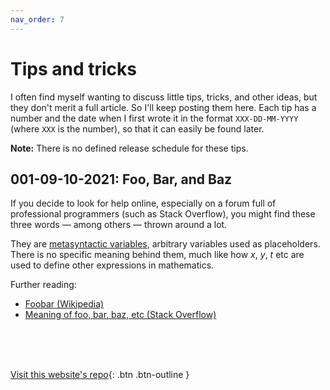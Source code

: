 ```yaml
---
nav_order: 7
---
```


<script>
    window.MathJax = {
        tex: {
            inlineMath: [['$', '$'], ['\\(', '\\)']]
        },
        svg: {
            fontCache: 'global'
        },
        jax: ["input/TeX", "output/CommonHTML"]
    };


    (function () {
        var script = document.createElement('script');
        script.src = 'https://cdn.jsdelivr.net/npm/mathjax@3/es5/tex-svg.js';
        script.async = true;
        document.head.appendChild(script);
    })();
</script>

# Tips and tricks

I often find myself wanting to discuss little tips, tricks, and other ideas, but they don't merit a full article. So I'll keep posting them here. Each tip has a number and the date when I first wrote it in the format `XXX-DD-MM-YYYY` (where `XXX` is the number), so that it can easily be found later.

**Note:** There is no defined release schedule for these tips.

## 001-09-10-2021: Foo, Bar, and Baz
If you decide to look for help online, especially on a forum full of professional programmers (such as Stack Overflow), you might find these three words — among others — thrown around a lot.

They are [metasyntactic variables](https://en.wikipedia.org/wiki/Metasyntactic_variable), arbitrary variables used as placeholders. There is no specific meaning behind them, much like how $x$, $y$, $t$ etc are used to define other expressions in mathematics.

Further reading:
* [Foobar \(Wikipedia\)](https://en.wikipedia.org/wiki/Foobar)
* [Meaning of foo, bar, baz, etc \(Stack Overflow\)](https://stackoverflow.com/questions/34212049/meaning-of-foo-bar-baz-etc)

<br> <br> <br>

[Visit this website's repo](https://github.com/eccentricOrange/CAIE-Computer-Science){: .btn .btn-outline }
